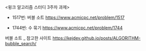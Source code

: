 <윙크 알고리즘 스터디 3주차 과제>

- 1517번: 버블 소트
https://www.acmicpc.net/problem/1517 

- 1744번: 수 묶기
https://www.acmicpc.net/problem/1744 

버블 소트 _ 참고한 사이트
https://kejdev.github.io/posts/ALGORITHM-bubble_search/
